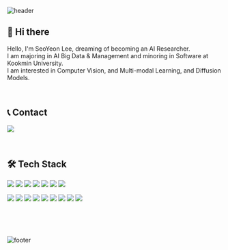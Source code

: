 ![header](https://capsule-render.vercel.app/api?type=Waving&color=0:ff5050,100:be58ff&text=Welcome%20to%20SeoYeon's%20Github!&fontColor=ffffff&fontSize=40&fontAlignY=39&height=200&animation=fadeIn)


## 👋 Hi there
Hello, I'm SeoYeon Lee, dreaming of becoming an AI Researcher.<br/>
I am majoring in AI Big Data & Management and minoring in Software at Kookmin University.<br/>
I am interested in Computer Vision, and Multi-modal Learning, and Diffusion Models.

<br/>

## 📞 Contact
<a href="tjdus0223@kookmin.ac.kr"><img src="https://img.shields.io/badge/tjdus0223@kookmin.ac.kr-EA4335?style=flat-square&logo=Gmail&logoColor=ffffff"></a>

<br/>

## 🛠️ Tech Stack
<img src="https://img.shields.io/badge/Python-3776AB?style=flat-square&logo=Python&logoColor=ffffff"></a>
<img src="https://img.shields.io/badge/Pytorch-EE4C2C?style=flat-square&logo=Pytorch&logoColor=ffffff"></a>
<img src="https://img.shields.io/badge/Java-007396?style=flat-square&logo=Java&logoColor=ffffff"></a>
<img src="https://img.shields.io/badge/R-276DC3?style=flat-square&logo=R&logoColor=ffffff"></a>
<img src="https://img.shields.io/badge/SQL-4479A1?style=flat-square&logo=MySQL&logoColor=ffffff"></a>
<img src="https://img.shields.io/badge/FastAPI-009688?style=flat-square&logo=fastapi&logoColor=ffffff"></a>
<img src="https://img.shields.io/badge/Langchain-1C3C3C?style=flat-square&logo=langchain&logoColor=ffffff"></a>

<img src="https://img.shields.io/badge/VSCode-007ACC?style=flat-square&logo=VisualStudioCode&logoColor=ffffff"></a>
<img src="https://img.shields.io/badge/PyCharm-000000?style=flat-square&logo=PyCharm&logoColor=ffffff"></a>
<img src="https://img.shields.io/badge/Anaconda-44A833?style=flat-square&logo=Anaconda&logoColor=ffffff"></a>
<img src="https://img.shields.io/badge/Docker-2496ED?style=flat-square&logo=docker&logoColor=ffffff"></a>
<img src="https://img.shields.io/badge/Jupyter-F37626?style=flat-square&logo=Jupyter&logoColor=ffffff"></a>
<img src="https://img.shields.io/badge/AWS-232F3E?style=flat-square&logo=amazonwebservices&logoColor=ffffff"></a>
<img src="https://img.shields.io/badge/MySQL-4479A1?style=flat-square&logo=MySQL&logoColor=ffffff"></a>
<img src="https://img.shields.io/badge/QGIS-589632?style=flat-square&logo=QGIS&logoColor=ffffff"></a>
<img src="https://img.shields.io/badge/Git-F05032?style=flat-square&logo=Git&logoColor=ffffff"></a>




<br/>
<br/>
<br/>

![footer](https://capsule-render.vercel.app/api?section=footer&type=Waving&&color=0:ff5050,100:be58ff&height=100)
